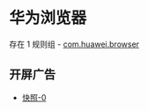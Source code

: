 # 华为浏览器

存在 1 规则组 - [com.huawei.browser](/src/apps/com.huawei.browser.ts)

## 开屏广告

- [快照-0](https://gkd-kit.gitee.io/import/12681995)

